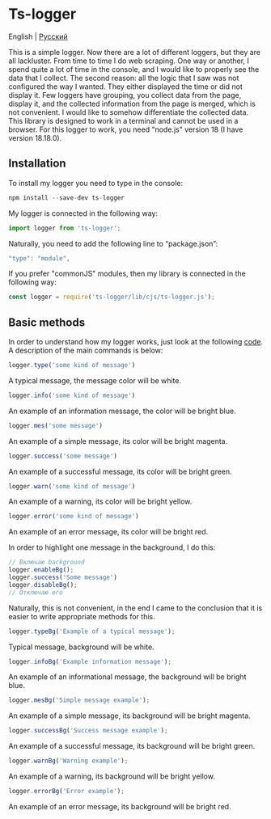 # Ts-logger

English | [Русский](./README.ru.md) 

This is a simple logger. Now there are a lot of different loggers, but they are all lackluster. From time to time I do web scraping. One way or another, I spend quite a lot of time in the console, and I would like to properly see the data that I collect. The second reason: all the logic that I saw was not configured the way I wanted. They either displayed the time or did not display it. Few loggers have grouping, you collect data from the page, display it, and the collected information from the page is merged, which is not convenient. I would like to somehow differentiate the collected data. This library is designed to work in a terminal and cannot be used in a browser. For this logger to work, you need "node.js" version 18 (I have version 18.18.0).

## Installation

To install my logger you need to type in the console:

```js
npm install --save-dev ts-logger
```

My logger is connected in the following way:

```js
import logger from 'ts-logger';
```

Naturally, you need to add the following line to “package.json”:

```js
"type": "module",
```

If you prefer "commonJS" modules, then my library is connected in the following way:

```js
const logger = require('ts-logger/lib/cjs/ts-logger.js');
```

## Basic methods

In order to understand how my logger works, just look at the following [code](https://github.com/maksimkaJCHK/ts-logger/tree/main/examples/eng). A description of the main commands is below:

```js
logger.type('some kind of message')
```

A typical message, the message color will be white.

```js
logger.info('some kind of message')
```

An example of an information message, the color will be bright blue.

```js
logger.mes('some message')
```

An example of a simple message, its color will be bright magenta.

```js
logger.success('some message')
```

An example of a successful message, its color will be bright green.

```js
logger.warn('some kind of message')
```

An example of a warning, its color will be bright yellow.

```js
logger.error('some kind of message')
```

Аn example of an error message, its color will be bright red.

In order to highlight one message in the background, I do this:

```js
// Включаю background
logger.enableBg();
logger.success('Some message')
logger.disableBg();
// Отключаю его
```

Naturally, this is not convenient, in the end I came to the conclusion that it is easier to write appropriate methods for this.

```js
logger.typeBg('Example of a typical message');
```

Typical message, background will be white.

```js
logger.infoBg('Example information message');
```

An example of an informational message, the background will be bright blue.

```js
logger.mesBg('Simple message example');
```

An example of a simple message, its background will be bright magenta.

```js
logger.successBg('Success message example');
```

An example of a successful message, its background will be bright green.

```js
logger.warnBg('Warning example');
```

An example of a warning, its background will be bright yellow.

```js
logger.errorBg('Error example');
```

An example of an error message, its background will be bright red.